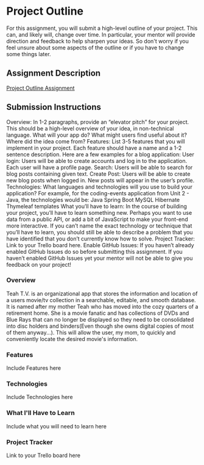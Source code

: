# Project Outline
For this assignment, you will submit a high-level outline of your project. This can, and likely will, change over time. In particular, your mentor will provide direction and feedback to help sharpen your ideas. So don't worry if you feel unsure about some aspects of the outline or if you have to change some things later.

## Assignment Description
[Project Outline Assignment](https://education.launchcode.org/liftoff/modules/assignments/project-outline)

## Submission Instructions
Overview: In 1-2 paragraphs, provide an “elevator pitch” for your project. This should be a high-level overview of your idea, in non-technical language. What will your app do? What might users find useful about it? Where did the idea come from?
Features: List 3-5 features that you will implement in your project. Each feature should have a name and a 1-2 sentence description. Here are a few examples for a blog application:
User login: Users will be able to create accounts and log in to the application. Each user will have a profile page.
Search: Users will be able to search for blog posts containing given text.
Create Post: Users will be able to create new blog posts when logged in. New posts will appear in the user’s profile.
Technologies: What languages and technologies will you use to build your application? For example, for the coding-events application from Unit 2 - Java, the technologies would be:
Java
Spring Boot
MySQL
Hibernate
Thymeleaf templates
What you’ll have to learn: In the course of building your project, you’ll have to learn something new. Perhaps you want to use data from a public API, or add a bit of JavaScript to make your front-end more interactive. If you can’t name the exact technology or technique that you’ll have to learn, you should still be able to describe a problem that you have identified that you don’t currently know how to solve.
Project Tracker: Link to your Trello board here.
Enable GitHub Issues: If you haven’t already enabled GitHub Issues do so before submitting this assignment. If you haven’t enabled GitHub Issues yet your mentor will not be able to give you feedback on your project!

### Overview
Teah T.V. is an organizational app that stores the information and location of a users movie/tv collection in a searchable, editable, and smooth database. It is named after my mother Teah who has moved into the cozy quarters of a retirement home. She is a movie fanatic and has collections of DVDs and Blue Rays that can no longer be displayed so  they need to be consolidated into disc holders and binders(Even though she owns digital copies of most of them anyway...). This will allow the user, my mom, to quickly and conveniently locate the desired movie's information.

### Features
Include Features here
### Technologies
Include Technologies here
### What I'll Have to Learn
Include what you will need to learn here
### Project Tracker
Link to your Trello board here
